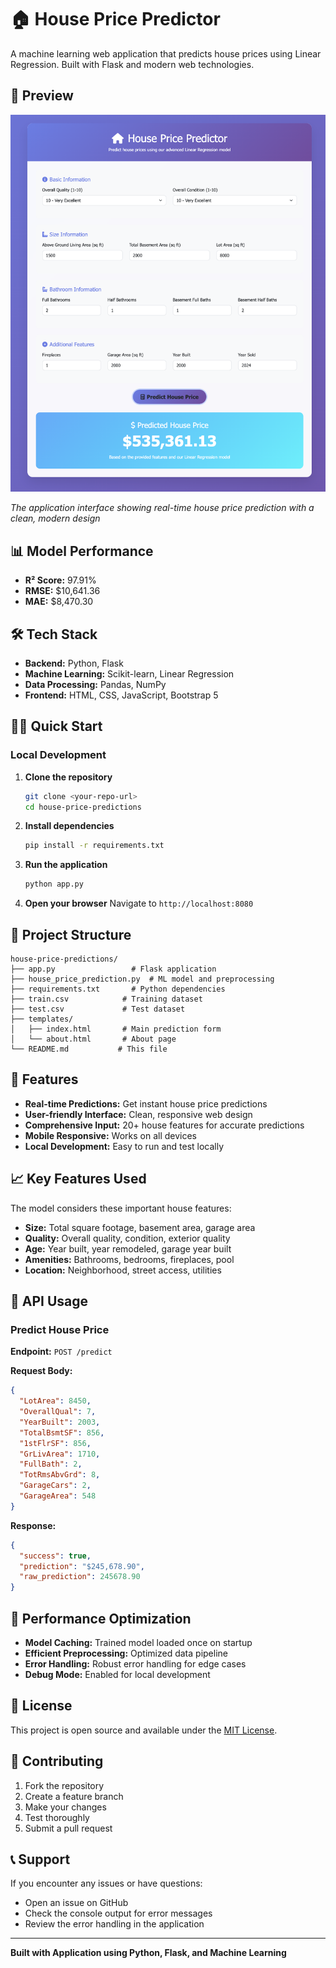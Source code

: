 # 🏠 House Price Predictor

A machine learning web application that predicts house prices using Linear Regression. Built with Flask and modern web technologies.

## 📸 Preview

![House Price Predictor Interface](./preview.png)

*The application interface showing real-time house price prediction with a clean, modern design*

## 📊 Model Performance

- **R² Score:** 97.91%
- **RMSE:** $10,641.36
- **MAE:** $8,470.30

## 🛠️ Tech Stack

- **Backend:** Python, Flask
- **Machine Learning:** Scikit-learn, Linear Regression
- **Data Processing:** Pandas, NumPy
- **Frontend:** HTML, CSS, JavaScript, Bootstrap 5

## 🏃‍♂️ Quick Start

### Local Development

1. **Clone the repository**
   ```bash
   git clone <your-repo-url>
   cd house-price-predictions
   ```

2. **Install dependencies**
   ```bash
   pip install -r requirements.txt
   ```

3. **Run the application**
   ```bash
   python app.py
   ```

4. **Open your browser**
   Navigate to `http://localhost:8080`

## 📁 Project Structure

```
house-price-predictions/
├── app.py                 # Flask application
├── house_price_prediction.py  # ML model and preprocessing
├── requirements.txt       # Python dependencies
├── train.csv            # Training dataset
├── test.csv             # Test dataset
├── templates/
│   ├── index.html       # Main prediction form
│   └── about.html       # About page
└── README.md           # This file
```

## 🎯 Features

- **Real-time Predictions:** Get instant house price predictions
- **User-friendly Interface:** Clean, responsive web design
- **Comprehensive Input:** 20+ house features for accurate predictions
- **Mobile Responsive:** Works on all devices
- **Local Development:** Easy to run and test locally

## 📈 Key Features Used

The model considers these important house features:
- **Size:** Total square footage, basement area, garage area
- **Quality:** Overall quality, condition, exterior quality
- **Age:** Year built, year remodeled, garage year built
- **Amenities:** Bathrooms, bedrooms, fireplaces, pool
- **Location:** Neighborhood, street access, utilities

## 🔧 API Usage

### Predict House Price

**Endpoint:** `POST /predict`

**Request Body:**
```json
{
  "LotArea": 8450,
  "OverallQual": 7,
  "YearBuilt": 2003,
  "TotalBsmtSF": 856,
  "1stFlrSF": 856,
  "GrLivArea": 1710,
  "FullBath": 2,
  "TotRmsAbvGrd": 8,
  "GarageCars": 2,
  "GarageArea": 548
}
```

**Response:**
```json
{
  "success": true,
  "prediction": "$245,678.90",
  "raw_prediction": 245678.90
}
```

## 🚀 Performance Optimization

- **Model Caching:** Trained model loaded once on startup
- **Efficient Preprocessing:** Optimized data pipeline
- **Error Handling:** Robust error handling for edge cases
- **Debug Mode:** Enabled for local development

## 📝 License

This project is open source and available under the [MIT License](LICENSE).

## 🤝 Contributing

1. Fork the repository
2. Create a feature branch
3. Make your changes
4. Test thoroughly
5. Submit a pull request

## 📞 Support

If you encounter any issues or have questions:
- Open an issue on GitHub
- Check the console output for error messages
- Review the error handling in the application

---

**Built with Application using Python, Flask, and Machine Learning**
